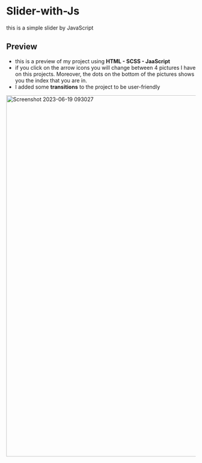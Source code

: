# Slider-with-Js
this is a simple slider by JavaScript 
## Preview
- this is a preview of my project using **HTML - SCSS - JaaScript**
- if you click on the arrow icons you will change between 4 pictures I have on this projects. Moreover, the dots on the bottom of the pictures shows you the index that you are in.
- I added some **transitions** to the project to be user-friendly
<img width="960" alt="Screenshot 2023-06-19 093027" src="https://github.com/ParsaProgramming/Slider-with-Js/assets/113282892/b51d3f3e-c772-4272-8dd6-0f67c99bee73">
